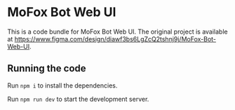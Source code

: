 
  # MoFox Bot Web UI

  This is a code bundle for MoFox Bot Web UI. The original project is available at https://www.figma.com/design/diawf3bs6LgZcQ2tshnj9j/MoFox-Bot-Web-UI.

  ## Running the code

  Run `npm i` to install the dependencies.

  Run `npm run dev` to start the development server.
  